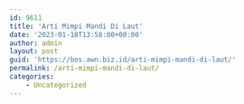 ```yaml
---
id: 9611
title: 'Arti Mimpi Mandi Di Laut'
date: '2023-01-18T13:58:00+00:00'
author: admin
layout: post
guid: 'https://bos.awn.biz.id/arti-mimpi-mandi-di-laut/'
permalink: /arti-mimpi-mandi-di-laut/
categories:
    - Uncategorized
---
```


